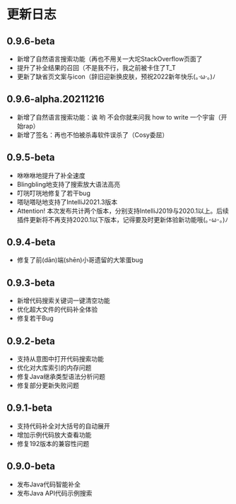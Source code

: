 # 更新日志

## 0.9.6-beta
* 新增了自然语言搜索功能（再也不用关一大坨StackOverflow页面了
* 提升了补全结果的召回（不是我不行，我之前被卡住了T_T
* 更新了缺省页文案与icon（辞旧迎新换皮肤，预祝2022新年快乐(。·ω·。)ﾉ

## 0.9.6-alpha.20211216
* 新增了自然语言搜索功能：诶 哟 不会你就来问我 how to write 一个宇宙（开始rap）
* 新增了签名：再也不怕被杀毒软件误杀了（Cosy委屈）

## 0.9.5-beta
* 咻咻咻地提升了补全速度
* Blingbling地支持了搜索放大语法高亮
* 叮咣叮咣地修复了若干bug
* 嗒哒嗒哒地支持了IntelliJ2021.3版本
* Attention! 本次发布共计两个版本，分别支持IntelliJ2019与2020.1以上。后续插件更新将不再支持2020.1以下版本，记得要及时更新体验新功能哦(｡･ω･｡)ﾉ

## 0.9.4-beta
* 修复了前(dān)端(shēn)小哥遗留的大笨蛋bug

## 0.9.3-beta
* 新增代码搜索关键词一键清空功能
* 优化超大文件的代码补全体验
* 修复若干Bug

## 0.9.2-beta
* 支持从意图中打开代码搜索功能
* 优化对大库索引的内存问题
* 修复Java继承类型语法分析问题
* 修复部分更新失败问题

## 0.9.1-beta
* 支持代码补全对大括号的自动展开
* 增加示例代码放大查看功能
* 修复192版本的兼容性问题

## 0.9.0-beta
* 发布Java代码智能补全
* 发布Java API代码示例搜索